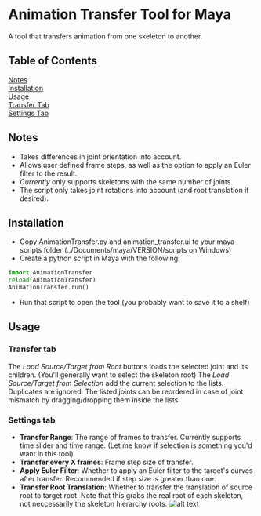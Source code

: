 # Animation Transfer Tool for Maya
A tool that transfers animation from one skeleton to another.

## Table of Contents
[Notes](#notes)  
[Installation](#installation)  
[Usage](#usage)  
[Transfer Tab](#transfer)  
[Settings Tab](#settings)  
  

<a name="notes"/>

## Notes
  * Takes differences in joint orientation into account.
  * Allows user defined frame steps, as well as the option to apply an Euler filter to the result.
  * *Currently* only supports skeletons with the same number of joints.
  * The script only takes joint rotations into account (and root translation if desired).

<a name="installation"/>

## Installation
  * Copy AnimationTransfer.py and animation_transfer.ui to your maya scripts folder (../Documents/maya/VERSION/scripts on Windows)
  * Create a python script in Maya with the following:
   ```python
   import AnimationTransfer
   reload(AnimationTransfer)
   AnimationTransfer.run()
   ```
  * Run that script to open the tool (you probably want to save it to a shelf)

<a name="usage"/>

## Usage

<a name="transfer"/>

### Transfer tab
The *Load Source/Target from Root* buttons loads the selected joint and its children. (You'll generally want to select the skeleton root)
The *Load Source/Target from Selection* add the current selection to the lists. Duplicates are ignored.
The listed joints can be reordered in case of joint mismatch by dragging/dropping them inside the lists.

<a name="settings"/>

### Settings tab
  * **Transfer Range**: The range of frames to transfer. Currently supports time slider and time range. (Let me know if selection is something you'd want in this tool)
  * **Transfer every X frames**: Frame step size of transfer.
  * **Apply Euler Filter**: Whether to apply an Euler filter to the target's curves after transfer. Recommended if step size is greater than one.
  * **Transfer Root Translation**: Whether to transfer the translation of source root to target root. Note that this grabs the real root of each skeleton, not neccessarily the skeleton hierarchy roots.
![alt text](https://i.imgur.com/4PgV9fD.png "Script in action")
